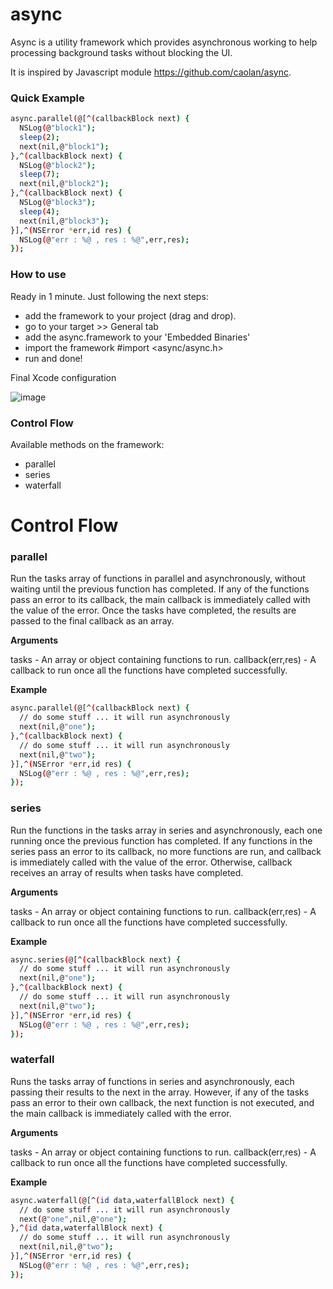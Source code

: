 # async

Async is a utility framework which provides asynchronous working to help processing background tasks without blocking the UI.

It is inspired by Javascript module https://github.com/caolan/async.

### Quick Example ###

```sh
async.parallel(@[^(callbackBlock next) {
  NSLog(@"block1");
  sleep(2);
  next(nil,@"block1");
},^(callbackBlock next) {
  NSLog(@"block2");
  sleep(7);
  next(nil,@"block2");
},^(callbackBlock next) {
  NSLog(@"block3");
  sleep(4);
  next(nil,@"block3");
}],^(NSError *err,id res) {
  NSLog(@"err : %@ , res : %@",err,res);
});
```

### How to use ###

Ready in 1 minute. Just following the next steps:
* add the framework to your project (drag and drop).
* go to your target >> General tab
* add the async.framework to your 'Embedded Binaries'
* import the framework #import <async/async.h>
* run and done!

Final Xcode configuration

![image](http://i67.tinypic.com/yeb04.png)

### Control Flow ###

Available methods on the framework:
* parallel
* series
* waterfall

# Control Flow

### parallel ###

Run the tasks array of functions in parallel and asynchronously, without waiting until the previous function has completed. If any of the functions pass an error to its callback, the main callback is immediately called with the value of the error. Once the tasks have completed, the results are passed to the final callback as an array.

**Arguments**

tasks - An array or object containing functions to run.
callback(err,res) - A callback to run once all the functions have completed successfully.

**Example**

```sh
async.parallel(@[^(callbackBlock next) {
  // do some stuff ... it will run asynchronously
  next(nil,@"one");
},^(callbackBlock next) {
  // do some stuff ... it will run asynchronously
  next(nil,@"two");
}],^(NSError *err,id res) {
  NSLog(@"err : %@ , res : %@",err,res);
});
```

### series ###

Run the functions in the tasks array in series and asynchronously, each one running once the previous function has completed. If any functions in the series pass an error to its callback, no more functions are run, and callback is immediately called with the value of the error. Otherwise, callback receives an array of results when tasks have completed.

**Arguments**

tasks - An array or object containing functions to run.
callback(err,res) - A callback to run once all the functions have completed successfully.

**Example**

```sh
async.series(@[^(callbackBlock next) {
  // do some stuff ... it will run asynchronously
  next(nil,@"one");
},^(callbackBlock next) {
  // do some stuff ... it will run asynchronously
  next(nil,@"two");
}],^(NSError *err,id res) {
  NSLog(@"err : %@ , res : %@",err,res);
});
```

### waterfall ###

Runs the tasks array of functions in series and asynchronously, each passing their results to the next in the array. However, if any of the tasks pass an error to their own callback, the next function is not executed,
and the main callback is immediately called with the error.

**Arguments**

tasks - An array or object containing functions to run.
callback(err,res) - A callback to run once all the functions have completed successfully.

**Example**

```sh
async.waterfall(@[^(id data,waterfallBlock next) {
  // do some stuff ... it will run asynchronously
  next(@"one",nil,@"one");
},^(id data,waterfallBlock next) {
  // do some stuff ... it will run asynchronously
  next(nil,nil,@"two");
}],^(NSError *err,id res) {
  NSLog(@"err : %@ , res : %@",err,res);
});
```
